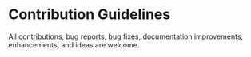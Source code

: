 # Contribution Guidelines
All contributions, bug reports, bug fixes, documentation improvements, enhancements, and ideas are welcome.
